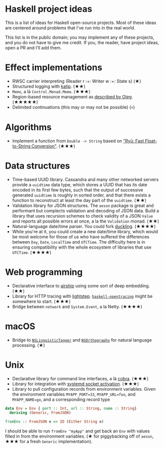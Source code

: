 # Haskell project ideas

This is a list of ideas for Haskell open-source projects. Most of these ideas are centered around problems that I've run into in the real world.

This list is in the public domain; you may implement any of these projects, and you do not have to give me credit. If you, the reader, have project ideas, open a PR and I'll add them.

# Effect implementations
* RWSC carrier interpreting (Reader r :+: Writer w :+: State s) (★)
* Structured logging with [katip](http://hackage.haskell.org/package/katip). (★★)
* `Memo`, a là `Control.Monad.Memo`. (★★★)
* Region-based resource management as [described by Oleg](http://okmij.org/ftp/Haskell/regions.html). (★★★★★)
* Delimited continuations (this may or may not be possible) (💀)

# Algorithms
* Implement a function from `Double -> String` based on ["Ryū: Fast Float-to-String Conversion"](https://dl.acm.org/citation.cfm?id=3192369). (★★★)

# Data structures
* Time-based UUID library. Cassandra and many other networked servers provide a `uuidtime` data type, which stores a UUID that has its date encoded in its first few bytes, such that the output of successive generated `uuidtime` is roughly in sorted order, and that there exists a function to reconstruct at least the day part of the `uuidtime`. (★★)
* Validation library for JSON structures. The `aeson` package is great and performant but complects validation and decoding of JSON data. Build a library that uses recursion schemes to check validity of a JSON `Value` and reports all possible errors at once, a la the `Validation` monad. (★★)
* Natural-language date/time parser. You could fork [duckling](https://duckling.wit.ai). (★★★★)
* While you're at it, you could create a new date/time library, which would be most welcome for those of us who have suffered the differences between `Day`, `Date`, `LocalTime` and `UTCTime`. The difficulty here is in ensuring compatibility with the whole ecosystem of libraries that use `UTCTime`. (★★★★)

# Web programming
* Declarative interface to [airship](http://hackage.haskell.org/package/airship) using some sort of deep embedding. (★★)
* Library for HTTP tracing with [lightstep](https://lightstep.com). [`haskell-opentracing`](https://github.com/ocharles/haskell-opentracing) might be somewhere to start. (★★★)
* Bridge between `network` and `System.Event`, a la Netty. (★★★★)

# macOS
* Bridge to [`NSLinguisticTagger`](https://developer.apple.com/documentation/foundation/nslinguistictagger) and [`NSOrthography`](https://developer.apple.com/documentation/foundation/nsorthography) for natural language processing. (★)

# Unix
* Declarative library for command line interfaces, a là [cobra](https://github.com/spf13/cobra). (★★★)
* Library for integration with [systemd socket activation](http://0pointer.de/blog/projects/socket-activation.html). (★★★)
* Library to pull configuration records from environment variables. Given the environment variables `MYAPP_PORT=33`, `MYAPP_URL=foo`, and `MYAPP_NAME=go`, and a corresponding record type

``` haskell
data Env = Env { port :: Int, url :: String, name :: String}
  deriving (Generic, FromJSON)

fromEnv :: FromJSON e => IO (Either String e)
```

I should be able to run `fromEnv "myApp"` and get back an `Env` with values filled in from the environment variables. (★ for piggybacking off of `aeson`, ★★★ for a fresh `Generic` implementation).

